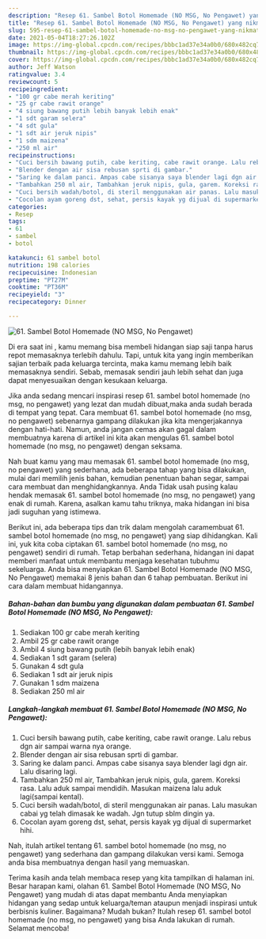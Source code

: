 ```yaml
---
description: "Resep 61. Sambel Botol Homemade (NO MSG, No Pengawet) yang nikmat dan Mudah Dibuat"
title: "Resep 61. Sambel Botol Homemade (NO MSG, No Pengawet) yang nikmat dan Mudah Dibuat"
slug: 595-resep-61-sambel-botol-homemade-no-msg-no-pengawet-yang-nikmat-dan-mudah-dibuat
date: 2021-05-04T18:27:26.102Z
image: https://img-global.cpcdn.com/recipes/bbbc1ad37e34a0b0/680x482cq70/61-sambel-botol-homemade-no-msg-no-pengawet-foto-resep-utama.jpg
thumbnail: https://img-global.cpcdn.com/recipes/bbbc1ad37e34a0b0/680x482cq70/61-sambel-botol-homemade-no-msg-no-pengawet-foto-resep-utama.jpg
cover: https://img-global.cpcdn.com/recipes/bbbc1ad37e34a0b0/680x482cq70/61-sambel-botol-homemade-no-msg-no-pengawet-foto-resep-utama.jpg
author: Jeff Watson
ratingvalue: 3.4
reviewcount: 5
recipeingredient:
- "100 gr cabe merah keriting"
- "25 gr cabe rawit orange"
- "4 siung bawang putih lebih banyak lebih enak"
- "1 sdt garam selera"
- "4 sdt gula"
- "1 sdt air jeruk nipis"
- "1 sdm maizena"
- "250 ml air"
recipeinstructions:
- "Cuci bersih bawang putih, cabe keriting, cabe rawit orange. Lalu rebus dgn air sampai warna nya orange."
- "Blender dengan air sisa rebusan sprti di gambar."
- "Saring ke dalam panci. Ampas cabe sisanya saya blender lagi dgn air. Lalu disaring lagi."
- "Tambahkan 250 ml air, Tambahkan jeruk nipis, gula, garem. Koreksi rasa. Lalu aduk sampai mendidih. Masukan maizena lalu aduk lagi(sampai kental)."
- "Cuci bersih wadah/botol, di steril menggunakan air panas. Lalu masukan cabai yg telah dimasak ke wadah. Jgn tutup sblm dingin ya."
- "Cocolan ayam goreng dst, sehat, persis kayak yg dijual di supermarket hihi."
categories:
- Resep
tags:
- 61
- sambel
- botol

katakunci: 61 sambel botol 
nutrition: 198 calories
recipecuisine: Indonesian
preptime: "PT27M"
cooktime: "PT36M"
recipeyield: "3"
recipecategory: Dinner

---
```



![61. Sambel Botol Homemade (NO MSG, No Pengawet)](https://img-global.cpcdn.com/recipes/bbbc1ad37e34a0b0/680x482cq70/61-sambel-botol-homemade-no-msg-no-pengawet-foto-resep-utama.jpg)

Di era  saat ini , kamu memang bisa membeli hidangan siap saji tanpa harus repot memasaknya terlebih dahulu. Tapi, untuk kita yang ingin memberikan sajian terbaik pada keluarga tercinta, maka kamu memang lebih baik memasaknya sendiri. Sebab, memasak sendiri jauh lebih sehat dan juga dapat menyesuaikan dengan kesukaan keluarga.

Jika anda sedang mencari inspirasi resep 61. sambel botol homemade (no msg, no pengawet) yang lezat dan mudah dibuat,maka anda sudah berada di tempat yang tepat. Cara membuat 61. sambel botol homemade (no msg, no pengawet)  sebenarnya gampang dilakukan jika kita mengerjakannya dengan hati-hati. Namun, anda jangan cemas akan gagal dalam membuatnya 
karena di artikel ini kita akan mengulas 61. sambel botol homemade (no msg, no pengawet) dengan seksama.  



Nah buat kamu yang mau memasak 61. sambel botol homemade (no msg, no pengawet) yang sederhana, ada beberapa tahap yang bisa dilakukan, mulai dari memilih jenis bahan, kemudian penentuan bahan segar, sampai cara membuat dan menghidangkannya. Anda Tidak usah pusing kalau hendak memasak 61. sambel botol homemade (no msg, no pengawet) yang enak di rumah. Karena, asalkan kamu  tahu triknya, maka hidangan ini bisa jadi suguhan yang istimewa.

Berikut ini, ada beberapa tips dan trik dalam mengolah caramembuat 61. sambel botol homemade (no msg, no pengawet) yang siap dihidangkan. Kali ini, yuk kita coba ciptakan 61. sambel botol homemade (no msg, no pengawet) sendiri di rumah. Tetap berbahan sederhana, hidangan ini dapat memberi manfaat untuk membantu menjaga kesehatan tubuhmu sekeluarga. Anda bisa menyiapkan 61. Sambel Botol Homemade (NO MSG, No Pengawet) memakai 8 jenis bahan dan 6 tahap pembuatan. Berikut ini cara dalam membuat hidangannya.

<!--inarticleads1-->

##### Bahan-bahan dan bumbu yang digunakan dalam pembuatan 61. Sambel Botol Homemade (NO MSG, No Pengawet):

1. Sediakan 100 gr cabe merah keriting
1. Ambil 25 gr cabe rawit orange
1. Ambil 4 siung bawang putih (lebih banyak lebih enak)
1. Sediakan 1 sdt garam (selera)
1. Gunakan 4 sdt gula
1. Sediakan 1 sdt air jeruk nipis
1. Gunakan 1 sdm maizena
1. Sediakan 250 ml air




<!--inarticleads2-->

##### Langkah-langkah membuat 61. Sambel Botol Homemade (NO MSG, No Pengawet):

1. Cuci bersih bawang putih, cabe keriting, cabe rawit orange. Lalu rebus dgn air sampai warna nya orange.
1. Blender dengan air sisa rebusan sprti di gambar.
1. Saring ke dalam panci. Ampas cabe sisanya saya blender lagi dgn air. Lalu disaring lagi.
1. Tambahkan 250 ml air, Tambahkan jeruk nipis, gula, garem. Koreksi rasa. Lalu aduk sampai mendidih. Masukan maizena lalu aduk lagi(sampai kental).
1. Cuci bersih wadah/botol, di steril menggunakan air panas. Lalu masukan cabai yg telah dimasak ke wadah. Jgn tutup sblm dingin ya.
1. Cocolan ayam goreng dst, sehat, persis kayak yg dijual di supermarket hihi.




Nah, itulah artikel tentang  61. sambel botol homemade (no msg, no pengawet)  yang sederhana dan gampang dilakukan versi kami. Semoga anda bisa membuatnya dengan hasil yang memuaskan. 

Terima kasih anda telah membaca resep yang kita tampilkan di halaman ini. Besar harapan kami, olahan  61. Sambel Botol Homemade (NO MSG, No Pengawet) yang mudah di atas dapat membantu Anda menyiapkan hidangan yang sedap untuk keluarga/teman ataupun menjadi inspirasi untuk berbisnis kuliner. Bagaimana? Mudah bukan? Itulah resep 61. sambel botol homemade (no msg, no pengawet) yang bisa Anda lakukan di rumah. Selamat mencoba!

